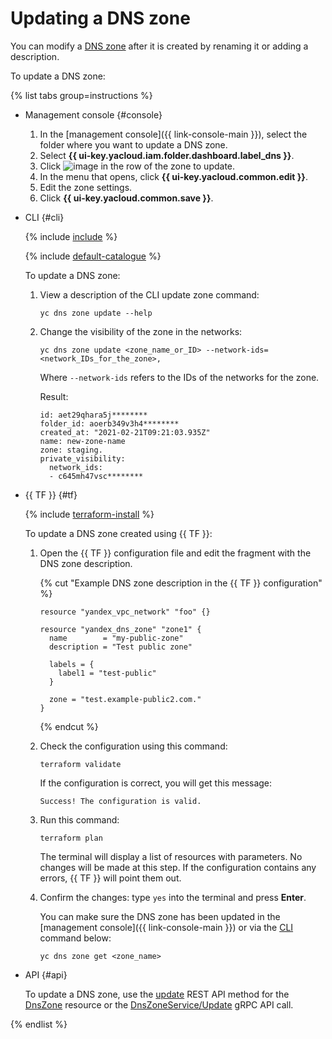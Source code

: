 # Updating a DNS zone

You can modify a [DNS zone](../concepts/dns-zone.md) after it is created by renaming it or adding a description.

To update a DNS zone:

{% list tabs group=instructions %}

- Management console {#console}

   1. In the [management console]({{ link-console-main }}), select the folder where you want to update a DNS zone.
   1. Select **{{ ui-key.yacloud.iam.folder.dashboard.label_dns }}**.
   1. Click ![image](../../_assets/console-icons/ellipsis.svg) in the row of the zone to update.
   1. In the menu that opens, click **{{ ui-key.yacloud.common.edit }}**.
   1. Edit the zone settings.
   1. Click **{{ ui-key.yacloud.common.save }}**.

- CLI {#cli}

   {% include [include](../../_includes/cli-install.md) %}

   {% include [default-catalogue](../../_includes/default-catalogue.md) %}

   To update a DNS zone:

   1. View a description of the CLI update zone command:

      ```
      yc dns zone update --help
      ```

   1. Change the visibility of the zone in the networks:

      ```
      yc dns zone update <zone_name_or_ID> --network-ids=<network_IDs_for_the_zone>,
      ```

      Where `--network-ids` refers to the IDs of the networks for the zone.

      Result:

      ```
      id: aet29qhara5j********
      folder_id: aoerb349v3h4********
      created_at: "2021-02-21T09:21:03.935Z"
      name: new-zone-name
      zone: staging.
      private_visibility:
        network_ids:
        - c645mh47vsc********
      ```

- {{ TF }} {#tf}

   {% include [terraform-install](../../_includes/terraform-install.md) %}

   To update a DNS zone created using {{ TF }}:

   1. Open the {{ TF }} configuration file and edit the fragment with the DNS zone description.

      {% cut "Example DNS zone description in the {{ TF }} configuration" %}

      ```hcl
      resource "yandex_vpc_network" "foo" {}

      resource "yandex_dns_zone" "zone1" {
        name        = "my-public-zone"
        description = "Test public zone"

        labels = {
          label1 = "test-public"
        }

        zone = "test.example-public2.com."
      }
      ```

      {% endcut %}

   1. Check the configuration using this command:
      ```
      terraform validate
      ```

      If the configuration is correct, you will get this message:

      ```
      Success! The configuration is valid.
      ```

   1. Run this command:
      ```
      terraform plan
      ```

      The terminal will display a list of resources with parameters. No changes will be made at this step. If the configuration contains any errors, {{ TF }} will point them out.


   1. Confirm the changes: type `yes` into the terminal and press **Enter**.

      You can make sure the DNS zone has been updated in the [management console]({{ link-console-main }}) or via the [CLI](../../cli/quickstart.md) command below:

      ```
      yc dns zone get <zone_name>
      ```

- API {#api}

   To update a DNS zone, use the [update](../api-ref/DnsZone/update.md) REST API method for the [DnsZone](../api-ref/DnsZone/index.md) resource or the [DnsZoneService/Update](../api-ref/grpc/dns_zone_service.md#Update) gRPC API call.

{% endlist %}
